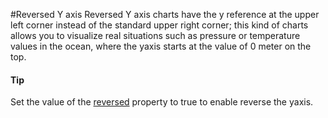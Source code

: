 #Reversed Y axis
Reversed Y axis charts have the y reference at the upper left corner instead of the standard upper right corner; this kind of charts allows you to visualize real situations such as pressure or temperature values in the ocean, where the yaxis starts at the value of 0 meter on the top.
#### Tip
Set the value of the [reversed](https://api.highcharts.com/highstock/yAxis.reversed) property to true to enable reverse the yaxis.